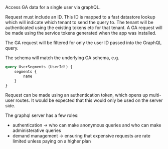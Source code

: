 Access GA data for a single user via graphQL.

Request must include an ID. This ID is mapped to a fast datastore lookup which will indicate which tenant to send the query to. The tenant will be authenticated using the existing tokens etc for that tenant. A GA request will be made using the service tokens generated when the app was installed.

The GA request will be filtered for only the user ID passed into the GraphQL query.

The schema will match the underlying GA schema, e.g.

```graphql
query UserSegments (UserId!) {
	segments {
		name
	}
}
```

Request can be made using an authentication token, which opens up multi-user routes. It would be expected that this would only be used on the server side.

The graphql server has a few roles:
- authentication -> who can make anonymous queries and who can make administerative queries
- demand management -> ensuring that expensive requests are rate limited unless paying on a higher plan